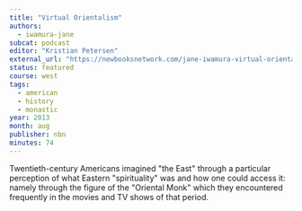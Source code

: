 ```yaml
---
title: "Virtual Orientalism"
authors:
  - iwamura-jane
subcat: podcast
editor: "Kristian Petersen"
external_url: "https://newbooksnetwork.com/jane-iwamura-virtual-orientalism-religion-and-popular-culture-in-the-u-s-oxford-university-press-2011-3"
status: featured
course: west
tags:
  - american
  - history
  - monastic
year: 2013
month: aug
publisher: nbn
minutes: 74
---
```


Twentieth-century Americans imagined "the East" through a particular perception of what Eastern "spirituality" was and how one could access it: namely through the figure of the "Oriental Monk" which they encountered frequently in the movies and TV shows of that period.
